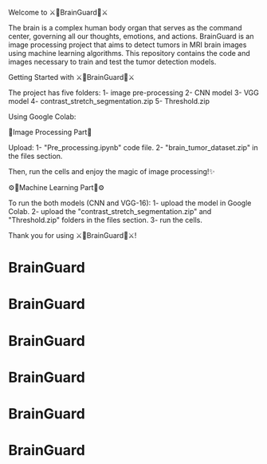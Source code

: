 Welcome to  ⚔️🧠BrainGuard🧠⚔️

The brain is a complex human body organ that serves as the command center, governing all our thoughts, emotions, and actions. BrainGuard is an image processing project that aims to detect tumors in MRI brain images using machine learning algorithms. This repository contains the code and images necessary to train and test the tumor detection models.

Getting Started with ⚔️🧠BrainGuard🧠⚔️

The project has five folders:
1- image pre-processing
2- CNN model
3- VGG model
4- contrast_stretch_segmentation.zip
5- Threshold.zip

Using Google Colab:

🩻Image Processing Part🩻

Upload:
 1- "Pre_processing.ipynb" code file.
 2- "brain_tumor_dataset.zip" in the files section.

Then, run the cells and enjoy the magic of image processing!✨

⚙️🤖Machine Learning Part🤖⚙️

To run the both models (CNN and VGG-16):
1- upload the model in Google Colab.
2- upload the "contrast_stretch_segmentation.zip" and "Threshold.zip" folders in the files section.
3- run the cells.

Thank you for using ⚔️🧠BrainGuard🧠⚔️!




# BrainGuard
# BrainGuard
# BrainGuard
# BrainGuard
# BrainGuard
# BrainGuard
